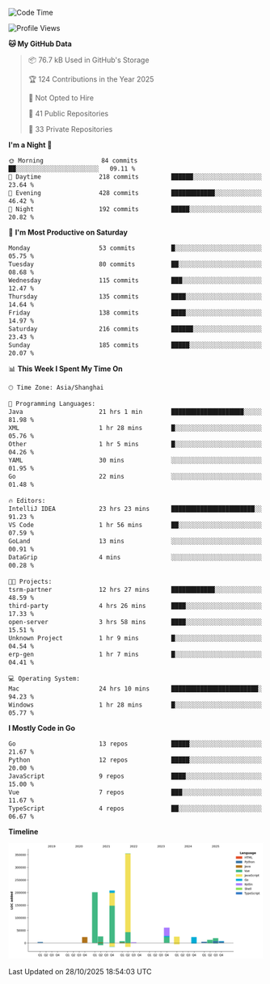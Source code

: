 <!--START_SECTION:waka-->
![Code Time](http://img.shields.io/badge/Code%20Time-4%2C546%20hrs%2020%20mins-blue)

![Profile Views](http://img.shields.io/badge/Profile%20Views-0-blue)

**🐱 My GitHub Data** 

> 📦 76.7 kB Used in GitHub's Storage 
 > 
> 🏆 124 Contributions in the Year 2025
 > 
> 🚫 Not Opted to Hire
 > 
> 📜 41 Public Repositories 
 > 
> 🔑 33 Private Repositories 
 > 
**I'm a Night 🦉** 

```text
🌞 Morning                84 commits          ██░░░░░░░░░░░░░░░░░░░░░░░   09.11 % 
🌆 Daytime                218 commits         ██████░░░░░░░░░░░░░░░░░░░   23.64 % 
🌃 Evening                428 commits         ████████████░░░░░░░░░░░░░   46.42 % 
🌙 Night                  192 commits         █████░░░░░░░░░░░░░░░░░░░░   20.82 % 
```
📅 **I'm Most Productive on Saturday** 

```text
Monday                   53 commits          █░░░░░░░░░░░░░░░░░░░░░░░░   05.75 % 
Tuesday                  80 commits          ██░░░░░░░░░░░░░░░░░░░░░░░   08.68 % 
Wednesday                115 commits         ███░░░░░░░░░░░░░░░░░░░░░░   12.47 % 
Thursday                 135 commits         ████░░░░░░░░░░░░░░░░░░░░░   14.64 % 
Friday                   138 commits         ████░░░░░░░░░░░░░░░░░░░░░   14.97 % 
Saturday                 216 commits         ██████░░░░░░░░░░░░░░░░░░░   23.43 % 
Sunday                   185 commits         █████░░░░░░░░░░░░░░░░░░░░   20.07 % 
```


📊 **This Week I Spent My Time On** 

```text
🕑︎ Time Zone: Asia/Shanghai

💬 Programming Languages: 
Java                     21 hrs 1 min        ████████████████████░░░░░   81.98 % 
XML                      1 hr 28 mins        █░░░░░░░░░░░░░░░░░░░░░░░░   05.76 % 
Other                    1 hr 5 mins         █░░░░░░░░░░░░░░░░░░░░░░░░   04.26 % 
YAML                     30 mins             ░░░░░░░░░░░░░░░░░░░░░░░░░   01.95 % 
Go                       22 mins             ░░░░░░░░░░░░░░░░░░░░░░░░░   01.48 % 

🔥 Editors: 
IntelliJ IDEA            23 hrs 23 mins      ███████████████████████░░   91.23 % 
VS Code                  1 hr 56 mins        ██░░░░░░░░░░░░░░░░░░░░░░░   07.59 % 
GoLand                   13 mins             ░░░░░░░░░░░░░░░░░░░░░░░░░   00.91 % 
DataGrip                 4 mins              ░░░░░░░░░░░░░░░░░░░░░░░░░   00.28 % 

🐱‍💻 Projects: 
tsrm-partner             12 hrs 27 mins      ████████████░░░░░░░░░░░░░   48.59 % 
third-party              4 hrs 26 mins       ████░░░░░░░░░░░░░░░░░░░░░   17.33 % 
open-server              3 hrs 58 mins       ████░░░░░░░░░░░░░░░░░░░░░   15.51 % 
Unknown Project          1 hr 9 mins         █░░░░░░░░░░░░░░░░░░░░░░░░   04.54 % 
erp-gen                  1 hr 7 mins         █░░░░░░░░░░░░░░░░░░░░░░░░   04.41 % 

💻 Operating System: 
Mac                      24 hrs 10 mins      ████████████████████████░   94.23 % 
Windows                  1 hr 28 mins        █░░░░░░░░░░░░░░░░░░░░░░░░   05.77 % 
```

**I Mostly Code in Go** 

```text
Go                       13 repos            █████░░░░░░░░░░░░░░░░░░░░   21.67 % 
Python                   12 repos            █████░░░░░░░░░░░░░░░░░░░░   20.00 % 
JavaScript               9 repos             ████░░░░░░░░░░░░░░░░░░░░░   15.00 % 
Vue                      7 repos             ███░░░░░░░░░░░░░░░░░░░░░░   11.67 % 
TypeScript               4 repos             ██░░░░░░░░░░░░░░░░░░░░░░░   06.67 % 
```



**Timeline**

![Lines of Code chart](https://raw.githubusercontent.com/youtiaoguagua/youtiaoguagua/master/assets/bar_graph.png)


 Last Updated on 28/10/2025 18:54:03 UTC
<!--END_SECTION:waka-->